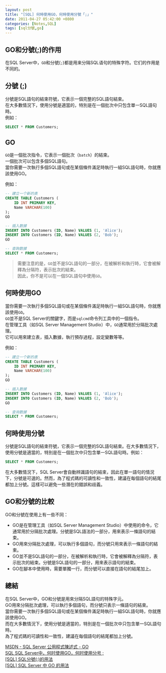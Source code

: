 ```yaml
---
layout: post
title: "[SQL] 何時使用GO，何時使用分號「;」"
date: 2011-04-27 05:42:00 +0800
categories: [Notes,SQL]
tags: [sql分號,go]
---
```


## GO和分號(;)的作用

在SQL Server中，`GO`和分號(`;`)都是用来分隔SQL语句的特殊字符。它们的作用是不同的。


## 分號 (;)
分號是SQL語句的結束符號，它表示一個完整的SQL語句結束。        
在大多數情況下，使用分號是適當的，特別是在一個批次中只包含單一SQL語句時。       
例如：

```sql
SELECT * FROM Customers;
```

## GO
`GO`是一個批次指令，它表示一個批次（`batch`）的結束。       
一個批次可以包含多個SQL語句。       
當你需要一次執行多個SQL語句或在某個條件滿足時執行一組SQL語句時，你就應該使用GO。        

例如：

```sql
-- 建立一个新的表
CREATE TABLE Customers (
    ID INT PRIMARY KEY,
    Name VARCHAR(100)
);
GO

-- 插入数據
INSERT INTO Customers (ID, Name) VALUES (1, 'Alice');
INSERT INTO Customers (ID, Name) VALUES (2, 'Bob');
GO

-- 查詢数據
SELECT * FROM Customers;
```

> 需要注意的是，`GO`並不是SQL語句的一部分，在被解析和執行時，它會被解釋為分隔符，表示批次的結束。       
> 因此，你不是可以在一個SQL語句中使用`GO`。


## 何時使用GO

當你需要一次執行多個SQL語句或在某個條件滿足時執行一組SQL語句時，你就應該使用`GO`。      
`GO`並不是SQL Server的關鍵字，而是`sqlcmd`命令列工具中的一個指令。      
在管理工具（如SQL Server Management Studio）中，`GO`通常用於分隔批次處理。      
它可以用來建立表，插入數據，執行預存過程，設定變數等等。        

例如：

```sql
-- 建立一个新的表
CREATE TABLE Customers (
    ID INT PRIMARY KEY,
    Name VARCHAR(100)
);
GO

-- 插入数據
INSERT INTO Customers (ID, Name) VALUES (1, 'Alice');
INSERT INTO Customers (ID, Name) VALUES (2, 'Bob');
GO

-- 查询数據
SELECT * FROM Customers;
```

## 何時使用分號

分號是SQL語句的結束符號，它表示一個完整的SQL語句結束。在大多數情況下，使用分號是適當的，特別是在一個批次中只包含單一SQL語句時。例如：

```sql
SELECT * FROM Customers;
```

在大多數情況下，SQL Server會自動辨識語句的結束，因此在單一語句的情況下，分號是可選的。然而，為了程式碼的可讀性和一致性，建議在每個語句的結尾都加上分號。這樣可以避免一些潛在的錯誤和歧義。      

## GO和分號的比較

GO和分號在使用上有一些不同：        

- GO是在管理工具（如SQL Server Management Studio）中使用的命令，它通常用於分隔批次處理。分號是SQL語法的一部分，用來表示一條語句的結束。
- GO用來分隔批次處理，可以執行多個語句，而分號只用來表示一條語句的結束。
- GO並不是SQL語句的一部分，在被解析和執行時，它會被解釋為分隔符，表示批次的結束。分號是SQL語句的一部分，用來表示語句的結束。
- GO在腳本中使用時，需要單獨一行，而分號可以直接在語句的結尾加上。

## 總結

在SQL Server中，GO和分號是用來分隔SQL語句的特殊字元。       
GO用來分隔批次處理，可以執行多個語句，而分號只表示一條語句的結束。      
當你需要一次執行多個SQL語句或在某個條件滿足時執行一組SQL語句時，你就應該使用GO。        
而在大多數情況下，使用分號是適當的，特別是在一個批次中只包含單一SQL語句時。     
為了程式碼的可讀性和一致性，建議在每個語句的結尾都加上分號。

[MSDN - SQL Server 公用程式陳述式 - GO](https://learn.microsoft.com/zh-tw/sql/t-sql/language-elements/sql-server-utilities-statements-go?view=sql-server-ver16)      
[SQL SQL Server中，何时使用GO，何时使用分号 ;](https://geek-docs.com/sql/sql-ask-answer/245_sql_in_sql_server_when_should_you_use_go_and_when_should_you_use_semicolon.html)        
[[SQL] SQL分號(;)的用法](https://riivalin.github.io/posts/2011/04/sql-92/)      
[[SQL] SQL Server 中 GO 的用法](https://riivalin.github.io/posts/2011/04/sql-94/)      
